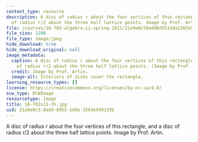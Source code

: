 ```yaml
---
content_type: resource
description: A disc of radius r about the four vertices of this rectangle, and a disc
  of radius r/2 about the three half lattice points. Image by Prof. Artin.
file: /courses/18-702-algebra-ii-spring-2011/21a9e0c58add8d551dda1563e549135b_18-702s11-th.jpg
file_size: 3290
file_type: image/jpeg
hide_download: true
hide_download_original: null
image_metadata:
  caption: A disc of radius r about the four vertices of this rectangle, and a disc
    of radius r/2 about the three half lattice points. (Image by Prof. Artin.)
  credit: Image by Prof. Artin.
  image-alt: Interiors of disks cover the rectangle.
learning_resource_types: []
license: https://creativecommons.org/licenses/by-nc-sa/4.0/
ocw_type: OCWImage
resourcetype: Image
title: 18-702s11-th.jpg
uid: 21a9e0c5-8add-8d55-1dda-1563e549135b
---
```

A disc of radius r about the four vertices of this rectangle, and a disc of radius r/2 about the three half lattice points. Image by Prof. Artin.